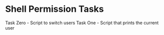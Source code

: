 # Shell Permission Tasks
Task Zero - Script to switch users
Task One - Script that prints the current user
